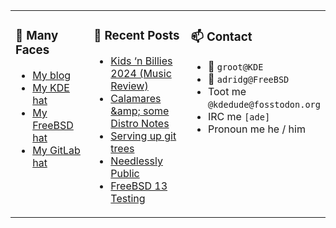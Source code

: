 
<table><tr>
  
<td valign="top" width="30%">
  
### 🙋 Many Faces

- [My blog](https://euroquis.nl/bobulate/)
- [My KDE hat](https://invent.kde.org/adridg)
- [My FreeBSD hat](https://wiki.freebsd.org/AdriaanDeGroot)
- [My GitLab hat](https://gitlab.com/adriaandegroot)
</td>

<td valign="top" width="40%">
  
### 💬 Recent Posts

<!-- BLOG-POST-LIST:START -->
- [Kids ‘n Billies 2024 &lpar;Music Review&rpar;](https://euroquis.nl//blabla/2024/07/07/billies.html)
- [Calamares &amp;amp; some Distro Notes](https://euroquis.nl//calamares/2024/07/03/kubuntu.html)
- [Serving up git trees](https://euroquis.nl//freebsd/2024/06/13/freebsd13_2.html)
- [Needlessly Public](https://euroquis.nl//kde/2024/06/06/public.html)
- [FreeBSD 13 Testing](https://euroquis.nl//freebsd/2024/06/04/freebsd13.html)
<!-- BLOG-POST-LIST:END -->
</td>

<td valign="top" width="30%">
  
### 📫 Contact

- 📧 `groot@KDE`
- 📧 `adridg@FreeBSD`
- Toot me `@kdedude@fosstodon.org`
- IRC me `[ade]`
- Pronoun me he / him
</td>

</tr></table>
